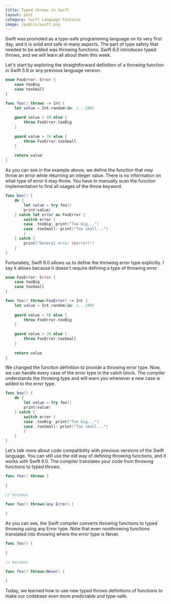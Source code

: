 ```yaml
---
title: Typed throws in Swift
layout: post
category: Swift Language Features
image: /public/swift.png
---
```


Swift was promoted as a type-safe programming language on its very first day, and it is solid and safe in many aspects. The part of type safety that needed to be added was throwing functions. Swift 6.0 introduces typed throws, and we will learn all about them this week.

Let's start by exploring the straightforward definition of a throwing function in Swift 5.9 or any previous language version.

```swift
enum FooError: Error {
    case tooBig
    case tooSmall
}

func foo() throws -> Int {
    let value = Int.random(in: 1...100)
    
    guard value < 60 else {
        throw FooError.tooBig
    }
    
    guard value > 20 else {
        throw FooError.tooSmall
    }
    
    return value
}
```

As you can see in the example above, we define the function that may throw an error while returning an integer value. There is no information on what type of error it may throw. You have to manually scan the function implementation to find all usages of the throw keyword.

```swift
func boo() {
    do {
        let value = try foo()
        print(value)
    } catch let error as FooError {
        switch error {
        case .tooBig: print("Too big...")
        case .tooSmall: print("Too small...")
        }
    } catch {
        print("General erro: \(error)")
    }
}
```

Fortunately, Swift 6.0 allows us to define the throwing error type explicitly. I say it allows because it doesn't require defining a type of throwing error.

```swift
enum FooError: Error {
    case tooBig
    case tooSmall
}

func foo() throws(FooError) -> Int {
    let value = Int.random(in: 1...100)
    
    guard value < 60 else {
        throw FooError.tooBig
    }
    
    guard value > 20 else {
        throw FooError.tooSmall
    }
    
    return value
}
```

We changed the function definition to provide a throwing error type. Now, we can handle every case of the error type in the catch block. The compiler understands the throwing type and will warn you whenever a new case is added to the error type.

```swift
func boo() {
    do {
        let value = try foo()
        print(value)
    } catch {
        switch error {
        case .tooBig: print("Too big...")
        case .tooSmall: print("Too small...")
        }
    }
}
```

Let's talk more about code compatibility with previous versions of the Swift language. You can still use the old way of defining throwing functions, and it works with Swift 6.0. The compiler translates your code from throwing functions to typed throws.

```swift
func foo() throws {
    
}

// becomes

func foo() throws(any Error) {
    
}
```

As you can see, the Swift compiler converts throwing functions to typed throwing using any Error type. Note that even nonthrowing functions translated into throwing where the error type is Never.

```swift
func foo() {
    
}

// becomes

func foo() throws(Never) {
    
}
```

Today, we learned how to use new typed throws definitions of functions to make our codebase even more predictable and type-safe.


